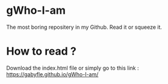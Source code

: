 # gWho-I-am
The most boring repositery in my Github. Read it or squeeze it. 
# How to read ?
Download the index.html file or simply go to this link : https://gabyfle.github.io/gWho-I-am/
